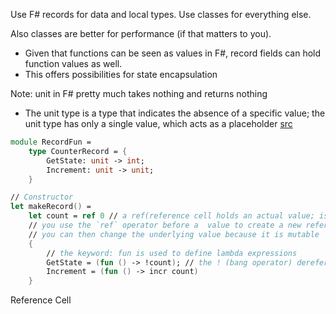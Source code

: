 Use F# records for data and local types. Use classes for everything else.

Also classes are better for performance (if that matters to you).


- Given that functions can be seen as values in F#, record fields can hold function values as well.
- This offers possibilities for state encapsulation

Note: unit in F# pretty much takes nothing and returns nothing
- The unit type is a type that indicates the absence of a specific value; the unit type has only a single value, which acts as a placeholder [src](https://docs.microsoft.com/en-us/dotnet/fsharp/language-reference/unit-type)

``` fs
module RecordFun =
    type CounterRecord = {
        GetState: unit -> int;
        Increment: unit -> unit;
    }

// Constructor
let makeRecord() =
    let count = ref 0 // a ref(reference cell holds an actual value; is is not just an address)
    // you use the `ref` operator before a  value to create a new reference cell that encapsulates the value
    // you can then change the underlying value because it is mutable
    {
        // the keyword: fun is used to define lambda expressions
        GetState = (fun () -> !count); // the ! (bang operator) dereferences a reference cell
        Increment = (fun () -> incr count)   
    }
```

Reference Cell
